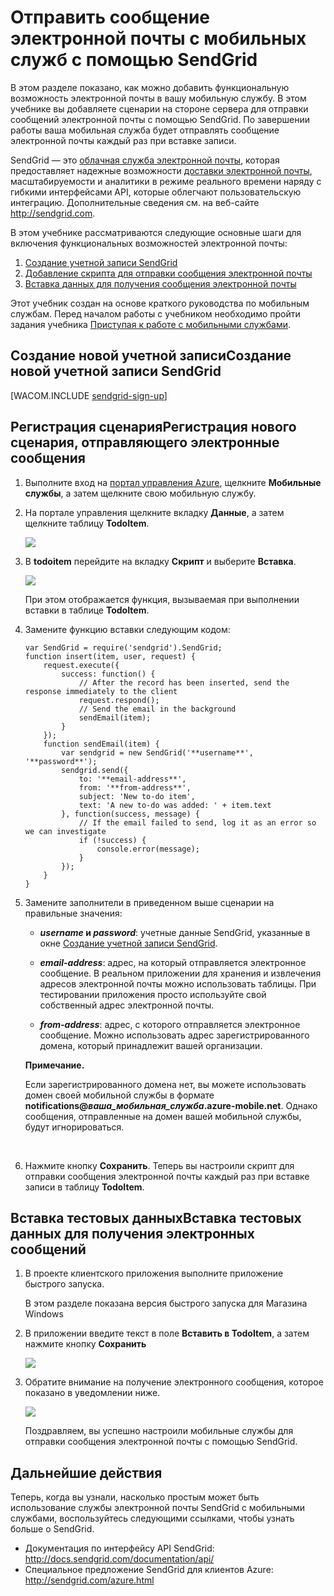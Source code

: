 <properties linkid="develop-mobile-tutorials-send-email-with-sendgrid" urlDisplayName="Send Email Using SendGrid" pageTitle="Send email using SendGrid - Azure Mobile Services" metaKeywords="Azure SendGrid, SendGrid service, Azure emailing, mobile services email" description="Learn how to use the SendGrid service to send email from your Azure Mobile Services app." metaCanonical="" services="" documentationCenter="Mobile" title="Send email from Mobile Services with SendGrid" authors="elmer.thomas@sendgrid.com; erika.berkland@sendgrid.com; vibhork" solutions="" manager="dwrede" editor="" />

<tags ms.service="mobile-services" ms.workload="mobile" ms.tgt_pltfrm="mobile-multiple" ms.devlang="multiple" ms.topic="article" ms.date="01/01/1900" ms.author="elmer.thomas@sendgrid.com; erika.berkland@sendgrid.com; vibhork" />

# Отправить сообщение электронной почты с мобильных служб с помощью SendGrid

В этом разделе показано, как можно добавить функциональную возможность электронной почты в вашу мобильную службу. В этом учебнике вы добавляете сценарии на стороне сервера для отправки сообщений электронной почты с помощью SendGrid. По завершении работы ваша мобильная служба будет отправлять сообщение электронной почты каждый раз при вставке записи.

SendGrid — это [облачная служба электронной почты][облачная служба электронной почты], которая предоставляет надежные возможности [доставки электронной почты][доставки электронной почты], масштабируемости и аналитики в режиме реального времени наряду с гибкими интерфейсами API, которые облегчают пользовательскую интеграцию. Дополнительные сведения см. на веб-сайте <http://sendgrid.com>.

В этом учебнике рассматриваются следующие основные шаги для включения функциональных возможностей электронной почты:

1.  [Создание учетной записи SendGrid][Создание учетной записи SendGrid]
2.  [Добавление скрипта для отправки сообщения электронной почты][Добавление скрипта для отправки сообщения электронной почты]
3.  [Вставка данных для получения сообщения электронной почты][Вставка данных для получения сообщения электронной почты]

Этот учебник создан на основе краткого руководства по мобильным службам. Перед началом работы с учебником необходимо пройти задания учебника [Приступая к работе с мобильными службами][Приступая к работе с мобильными службами].

## <a name="sign-up"></a><span class="short-header">Создание новой учетной записи</span>Создание новой учетной записи SendGrid

[WACOM.INCLUDE [sendgrid-sign-up](../includes/sendgrid-sign-up.md)]

## <a name="add-script"></a><span class="short-header">Регистрация сценария</span>Регистрация нового сценария, отправляющего электронные сообщения

1.  Выполните вход на [портал управления Azure][портал управления Azure], щелкните **Мобильные службы**, а затем щелкните свою мобильную службу.

2.  На портале управления щелкните вкладку **Данные**, а затем щелкните таблицу **TodoItem**.

    ![][0]

3.  В **todoitem** перейдите на вкладку **Скрипт** и выберите **Вставка**.

    ![][1]

    При этом отображается функция, вызываемая при выполнении вставки в таблице **TodoItem**.

4.  Замените функцию вставки следующим кодом:

        var SendGrid = require('sendgrid').SendGrid;
        function insert(item, user, request) {    
            request.execute({
                success: function() {
                    // After the record has been inserted, send the response immediately to the client
                    request.respond();
                    // Send the email in the background
                    sendEmail(item);
                }
            });
            function sendEmail(item) {
                var sendgrid = new SendGrid('**username**', '**password**');       
                sendgrid.send({
                    to: '**email-address**',
                    from: '**from-address**',
                    subject: 'New to-do item',
                    text: 'A new to-do was added: ' + item.text
                }, function(success, message) {
                    // If the email failed to send, log it as an error so we can investigate
                    if (!success) {
                        console.error(message);
                    }
                });
            }
        }

5.  Замените заполнители в приведенном выше сценарии на правильные значения:

    -   ***username* и *password***: учетные данные SendGrid, указанные в окне [Создание учетной записи SendGrid][Создание учетной записи SendGrid].

    -   ***email-address***: адрес, на который отправляется электронное сообщение. В реальном приложении для хранения и извлечения адресов электронной почты можно использовать таблицы. При тестировании приложения просто используйте свой собственный адрес электронной почты.

    -   ***from-address***: адрес, с которого отправляется электронное сообщение. Можно использовать адрес зарегистрированного домена, который принадлежит вашей организации.

     <div class="dev-callout"><b>Примечание.</b><br /> <p>Если зарегистрированного домена нет, вы можете использовать домен своей мобильной службы в формате <strong>notifications@<i>ваша_мобильная_служба</i>.azure-mobile.net</strong>. Однако сообщения, отправленные на домен вашей мобильной службы, будут игнорироваться.</p><br /></div></p>
6.  Нажмите кнопку **Сохранить**. Теперь вы настроили скрипт для отправки сообщения электронной почты каждый раз при вставке записи в таблицу **TodoItem**.

## <a name="insert-data"></a><span class="short-header">Вставка тестовых данных</span>Вставка тестовых данных для получения электронных сообщений

1.  В проекте клиентского приложения выполните приложение быстрого запуска.

    В этом разделе показана версия быстрого запуска для Магазина Windows

2.  В приложении введите текст в поле **Вставить в TodoItem**, а затем нажмите кнопку **Сохранить**

    ![][2]

3.  Обратите внимание на получение электронного сообщения, которое показано в уведомлении ниже.

    ![][3]

    Поздравляем, вы успешно настроили мобильные службы для отправки сообщения электронной почты с помощью SendGrid.

## <a name="nextsteps"> </a> Дальнейшие действия

Теперь, когда вы узнали, насколько простым может быть использование службы электронной почты SendGrid с мобильными службами, воспользуйтесь следующими ссылками, чтобы узнать больше о SendGrid.

-   Документация по интерфейсу API SendGrid:
    <http://docs.sendgrid.com/documentation/api/>
-   Специальное предложение SendGrid для клиентов Azure:
    <http://sendgrid.com/azure.html>

<!-- Anchors. --> 
<!-- Images. --> 
<!-- URLs. -->

  [облачная служба электронной почты]: http://sendgrid.com/solutions
  [доставки электронной почты]: http://sendgrid.com/transactional-email
  [Создание учетной записи SendGrid]: #sign-up
  [Добавление скрипта для отправки сообщения электронной почты]: #add-script
  [Вставка данных для получения сообщения электронной почты]: #insert-data
  [Приступая к работе с мобильными службами]: /ru-ru/develop/mobile/tutorials/get-started
  [sendgrid-sign-up]: ../includes/sendgrid-sign-up.md
  [портал управления Azure]: https://manage.windowsazure.com/
  [0]: ./media/store-sendgird-mobile-services-send-email-scripts/mobile-portal-data-tables.png
  [1]: ./media/store-sendgird-mobile-services-send-email-scripts/mobile-insert-script-push2.png
  [2]: ./media/store-sendgird-mobile-services-send-email-scripts/mobile-quickstart-push1.png
  [3]: ./media/store-sendgird-mobile-services-send-email-scripts/mobile-receive-email.png
